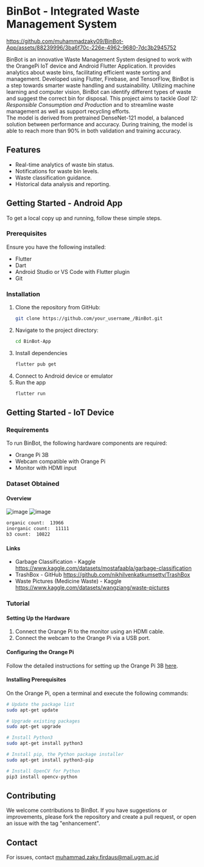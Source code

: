 # BinBot - Integrated Waste Management System


https://github.com/muhammadzaky09/BinBot-App/assets/88239996/3ba6f70c-226e-4962-9680-7dc3b2945752


BinBot is an innovative Waste Management System designed to work with the OrangePi IoT device and Android Flutter Application. It provides analytics about waste bins, facilitating efficient waste sorting and management. Developed using Flutter, Firebase, and TensorFlow, BinBot is a step towards smarter waste handling and sustainability. Utilizing machine learning and computer vision, BinBot can identify different types of waste and suggest the correct bin for disposal. This project aims to tackle *Goal 12: Responsible Consumption and Production* and to streamline waste management as well as support recycling efforts. <br>
The model is derived from pretrained DenseNet-121 model, a balanced solution between performance and accuracy. During training, the model is able to reach more than 90% in both validation and training accuracy.

## Features

- Real-time analytics of waste bin status.
- Notifications for waste bin levels.
- Waste classification guidance.
- Historical data analysis and reporting.

## Getting Started - Android App

To get a local copy up and running, follow these simple steps.

### Prerequisites

Ensure you have the following installed:
- Flutter 
- Dart 
- Android Studio or VS Code with Flutter plugin
- Git

### Installation

1. Clone the repository from GitHub:
   ```sh
   git clone https://github.com/your_username_/BinBot.git
   ```
2. Navigate to the project directory:
   ```sh
   cd BinBot-App
   ```
3. Install dependencies
   ```sh
   flutter pub get
   ```
4. Connect to Android device or emulator
5. Run the app
   ```sh
   flutter run
   ```
## Getting Started - IoT Device

### Requirements

To run BinBot, the following hardware components are required:

- Orange Pi 3B
- Webcam compatible with Orange Pi
- Monitor with HDMI input

### Dataset Obtained
#### Overview
![image](https://github.com/muhammadzaky09/BinBot-Waste-Classification-Model/assets/88239996/0ca8c14b-4b13-436f-99d1-afc3e5a76687)
![image](https://github.com/muhammadzaky09/BinBot-Waste-Classification-Model/assets/88239996/2afa7253-df0f-47d7-8c78-f1689018f35a)
```bash
organic count:  13966
inorganic count:  11111
b3 count:  10822
```
#### Links
- Garbage Classification - Kaggle https://www.kaggle.com/datasets/mostafaabla/garbage-classification
- TrashBox - GitHub https://github.com/nikhilvenkatkumsetty/TrashBox
- Waste Pictures (Medicine Waste) - Kaggle https://www.kaggle.com/datasets/wangziang/waste-pictures

### Tutorial

#### Setting Up the Hardware

1. Connect the Orange Pi to the monitor using an HDMI cable.
2. Connect the webcam to the Orange Pi via a USB port.

#### Configuring the Orange Pi

Follow the detailed instructions for setting up the Orange Pi 3B [here](http://www.orangepi.org/orangepiwiki/index.php/Orange_Pi_3B#Introduction_to_the_use_of_the_development_board).

#### Installing Prerequisites

On the Orange Pi, open a terminal and execute the following commands:

```bash
# Update the package list
sudo apt-get update

# Upgrade existing packages
sudo apt-get upgrade

# Install Python3
sudo apt-get install python3

# Install pip, the Python package installer
sudo apt-get install python3-pip

# Install OpenCV for Python
pip3 install opencv-python
```

## Contributing
We welcome contributions to BinBot. If you have suggestions or improvements, please fork the repository and create a pull request, or open an issue with the tag "enhancement".

## Contact
For issues, contact muhammad.zaky.firdaus@mail.ugm.ac.id
